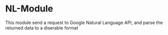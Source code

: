 # NL-Module
This module send a request to Google Natural Language API, and parse the returned data to a diserable format
